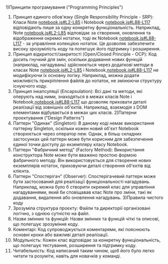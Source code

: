 1)Принципи програмування ("Programming Principles")
1. Принцип єдиного обов'язку (Single Responsibility Principle - SRP): Класи Note  [notebook.js#L2-L85](Посилання) і Notebook [notebook.js#L88-L117](Посилання) відповідають лише за одну конкретну функціональність. Наприклад, Note [notebook.js#L2-L85](Посилання) відповідає за створення, оновлення та відображення окремої нотатки, тоді як Notebook [notebook.js#L88-L117](Посилання) - за управління колекцією нотаток. Це дозволяє забезпечити високу зрозумілість коду та полегшує його підтримку і розширення.
2. Принцип відкритості/закритості (Open/Closed Principle - OCP): Код досить гнучкий для змін, оскільки додавання нових функцій (наприклад, нагадувань) здійснюється через додаткові методи в класах Note [notebook.js#L2-L85](Посилання) і Notebook,[notebook.js#L88-L117](Посилання) не модифікуючи їх основну логіку. Наприклад, можна додати можливість прикріплення файлів до нотаток, не змінюючи структуру існуючого коду.
3. Принцип інкапсуляції (Encapsulation): Всі дані та методи, які оперують над ними, знаходяться в межах класів Note і Notebook,[notebook.js#L88-L117](Посилання)  що дозволяє приховати деталі реалізації від зовнішніх об'єктів. Наприклад, взаємодія з DOM елементами відбувається в межах цих класів.
2)Патерни проєктування ("Design Patterns")
1. Паттерн "Одинак" (Singleton): В даному коді немає використання паттерну Singleton, оскільки кожен новий об'єкт Notebook створюється через оператор new. Однак, в більш складних застосунках цей паттерн може бути корисним для забезпечення єдиної точки доступу до екземпляру класу Notebook.
2. Паттерн "Фабричний метод" (Factory Method): Використання конструктора Note може бути вважено простою формою фабричного методу. Він використовується для створення нових екземплярів нотаток, приховуючи деталі створення об'єктів від клієнта.
3. Паттерн "Спостерігач" (Observer): Спостерігачевий паттерн може бути застосований для реалізації функціональності нагадувань. Наприклад, можна було б створити окремий клас для управління нагадуваннями, який би сповіщавав клас Note про зміни, такі як додавання, видалення або оновлення нагадувань.
3)Правила чистого коду
1. Зрозуміла структура проєкту: Файли та директорії організовані логічно, з однією сутністю на файл.
2. Назви змінних та функцій: Назви змінних та функцій чіткі та описові, що полегшує зрозуміння коду.
3. Коментарі: Код супроводжується коментарями, які пояснюють основні кроки або важливі деталі реалізації.
4. Модульність: Кожен клас відповідає за конкретну функціональність, що полегшує тестування, розширення та підтримку коду.
5. Читабельність: Код написаний таким чином, щоб його було легко читати та розуміти, навіть для новачків у команді.
